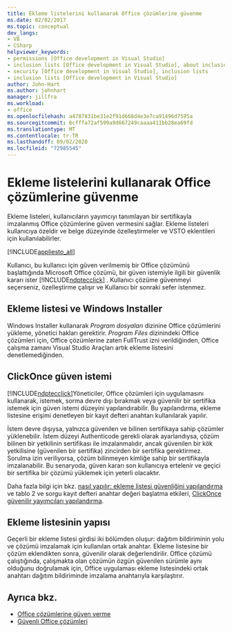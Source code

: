 ```yaml
---
title: Ekleme listelerini kullanarak Office çözümlerine güvenme
ms.date: 02/02/2017
ms.topic: conceptual
dev_langs:
- VB
- CSharp
helpviewer_keywords:
- permissions [Office development in Visual Studio]
- inclusion lists [Office development in Visual Studio], about inclusion lists
- security [Office development in Visual Studio], inclusion lists
- inclusion lists [Office development in Visual Studio]
author: John-Hart
ms.author: johnhart
manager: jillfra
ms.workload:
- office
ms.openlocfilehash: a4787831be31e2f91d668d4e3e7ca91496d7595a
ms.sourcegitcommit: 6cfffa72af599a9d667249caaaa411bb28ea69fd
ms.translationtype: MT
ms.contentlocale: tr-TR
ms.lasthandoff: 09/02/2020
ms.locfileid: "72985545"
---
```

# <a name="trust-office-solutions-by-using-inclusion-lists"></a>Ekleme listelerini kullanarak Office çözümlerine güvenme
  Ekleme listeleri, kullanıcıların yayımcıyı tanımlayan bir sertifikayla imzalanmış Office çözümlerine güven vermesini sağlar. Ekleme listeleri kullanıcıya özeldir ve belge düzeyinde özelleştirmeler ve VSTO eklentileri için kullanılabilirler.

 [!INCLUDE[appliesto_all](../vsto/includes/appliesto-all-md.md)]

 Kullanıcı, bu kullanıcı için güven verilmemiş bir Office çözümünü başlattığında Microsoft Office çözümü, bir güven istemiyle ilgili bir güvenlik kararı ister [!INCLUDE[ndptecclick](../vsto/includes/ndptecclick-md.md)] . Kullanıcı çözüme güvenmeyi seçerseniz, özelleştirme çalışır ve Kullanıcı bir sonraki sefer istenmez.

## <a name="inclusion-list-and-windows-installer"></a>Ekleme listesi ve Windows Installer
 Windows Installer kullanarak *Program dosyaları* dizinine Office çözümlerini yükleme, yönetici hakları gerektirir. *Program Files* dizinindeki Office çözümleri için, Office çözümlerine zaten FullTrust izni verildiğinden, Office çalışma zamanı Visual Studio Araçları artık ekleme listesini denetlemediğinden.

## <a name="clickonce-trust-prompt"></a>ClickOnce güven istemi
 [!INCLUDE[ndptecclick](../vsto/includes/ndptecclick-md.md)]Yöneticiler, Office çözümleri için uygulamasını kullanarak, istemek, sorma devre dışı bırakmak veya güvenilir bir sertifika istemek için güven istemi düzeyini yapılandırabilir. Bu yapılandırma, ekleme listesine erişimi denetleyen bir kayıt defteri anahtarı kullanılarak yapılır.

 İstem devre dışıysa, yalnızca güvenilen ve bilinen sertifikaya sahip çözümler yüklenebilir. İstem düzeyi Authenticode gerekli olarak ayarlandıysa, çözüm bilinen bir yetkilinin sertifikası ile imzalanmalıdır, ancak güvenilen bir kök yetkilisine (güvenilen bir sertifika) zincirden bir sertifika gerektirmez. Sorulma izin veriliyorsa, çözüm bilinmeyen kimliğe sahip bir sertifikayla imzalanabilir. Bu senaryoda, güven kararı son kullanıcıya ertelenir ve geçici bir sertifika bir çözümü yüklemek için yeterli olacaktır.

 Daha fazla bilgi için bkz. [nasıl yapılır: ekleme listesi güvenliğini yapılandırma](../vsto/how-to-configure-inclusion-list-security.md) ve tablo 2 ve sorgu kayıt defteri anahtar değeri başlatma etkileri, [ClickOnce güvenilir yayımcıları yapılandırma](/previous-versions/dotnet/articles/ms996418(v=msdn.10)).

## <a name="structure-of-the-inclusion-list"></a>Ekleme listesinin yapısı
 Geçerli bir ekleme listesi girdisi iki bölümden oluşur: dağıtım bildiriminin yolu ve çözümü imzalamak için kullanılan ortak anahtar. Ekleme listesine bir çözüm eklendikten sonra, güvenilir olarak değerlendirilir. Office çözümü çalıştığında, çalışmakta olan çözümün özgün güvenilen sürümle aynı olduğunu doğrulamak için, Office uygulaması ekleme listesindeki ortak anahtarı dağıtım bildiriminde imzalama anahtarıyla karşılaştırır.

## <a name="see-also"></a>Ayrıca bkz.
- [Office çözümlerine güven verme](../vsto/granting-trust-to-office-solutions.md)
- [Güvenli Office çözümleri](../vsto/securing-office-solutions.md)
